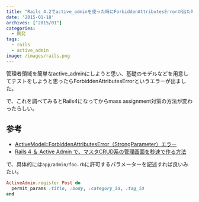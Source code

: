 ```yaml
---
title: "Rails 4.2でactive_adminを使った時にForbiddenAttributesErrorが出た時のメモ"
date: '2015-01-18'
archives: ["2015/01"]
categories:
  - 開発
tags:
  - rails
  - active_admin
image: /images/rails.png
---
```

管理者領域を簡単なactive_adminにしようと思い、基礎のモデルなどを用意してテストをしようと思ったらForbiddenAttributesErrorというエラーが出ました。

<!--more-->

で、これを調べてみるとRails4になってからmass assignment対策の方法が変わったらしい。

## 参考

* [ActiveModel::ForbiddenAttributesError（StrongParameter）エラー
](https://nitetsu4.blog.fc2.com/blog-entry-5.html)
* [Rails 4 ＆ Active Admin で、マスタCRUD系の管理画面を秒速で作る方法
](https://qiita.com/hkusu/items/3b0fb7f94a254e2ed6fd)

で、具体的には`app/admin/foo.rb`に許可するパラメーターを記述すれば良いみたい。

```ruby
ActiveAdmin.register Post do
  permit_params :title, :body, :category_id, :tag_id
end
```
